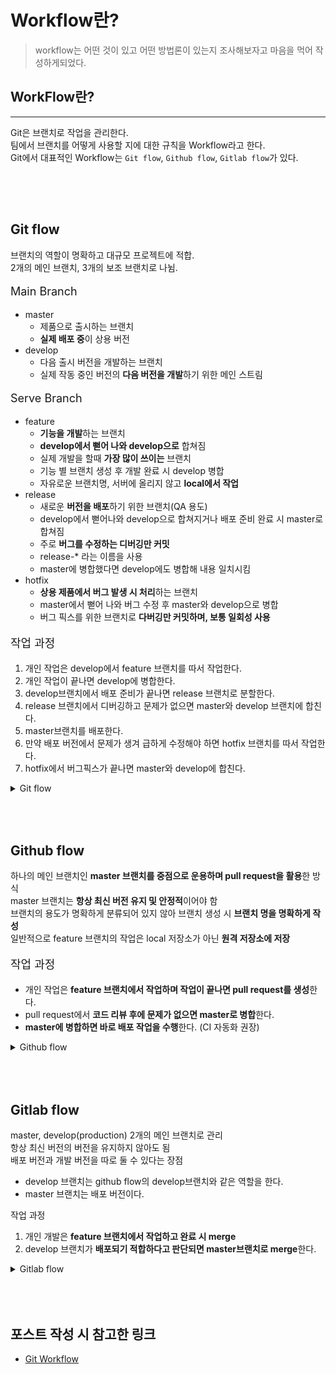 # Workflow란?

> workflow는 어떤 것이 있고 어떤 방법론이 있는지 조사해보자고 마음을 먹어 작성하게되었다. 

## WorkFlow란?
***
Git은 브랜치로 작업을 관리한다.  
팀에서 브랜치를 어떻게 사용할 지에 대한 규칙을 Workflow라고 한다.  
Git에서 대표적인 Workflow는 `Git flow`, `Github flow`, `Gitlab flow`가 있다.

<div style="height: 50px;"></div>

## Git flow
브랜치의 역할이 명확하고 대규모 프로젝트에 적합.  
2개의 메인 브랜치, 3개의 보조 브랜치로 나뉨.  

<p style="font-size: 18px;">Main Branch</p>

- master
  - 제품으로 출시하는 브랜치
  - **실제 배포 중**이 상용 버전
- develop
  - 다음 출시 버전을 개발하는 브랜치
  - 실제 작동 중인 버전의 **다음 버전을 개발**하기 위한 메인 스트림

<p style="font-size: 18px;">Serve Branch</p>

- feature
  - **기능을 개발**하는 브랜치
  - **develop에서 뻗어 나와 develop으로** 합쳐짐
  - 실제 개발을 할때 **가장 많이 쓰이는** 브랜치
  - 기능 별 브랜치 생성 후 개발 완료 시 develop 병합
  - 자유로운 브랜치명, 서버에 올리지 않고 **local에서 작업**
- release
  - 새로운 **버전을 배포**하기 위한 브랜치(QA 용도)
  - develop에서 뻗어나와 develop으로 합쳐지거나 배포 준비 완료 시 master로 합쳐짐
  - 주로 **버그를 수정하는 디버깅만 커밋**
  - release-* 라는 이름을 사용
  - master에 병합했다면 develop에도 병합해 내용 일치시킴
- hotfix
  - **상용 제품에서 버그 발생 시 처리**하는 브랜치
  - master에서 뻗어 나와 버그 수정 후 master와 develop으로 병합
  - 버그 픽스를 위한 브랜치로 **다버깅만 커밋하며, 보통 일회성 사용**

<p style="font-size: 18px;">작업 과정</p>

1. 개인 작업은 develop에서 feature 브랜치를 따서 작업한다.
2. 개인 작업이 끝나면 develop에 병합한다.
3. develop브랜치에서 배포 준비가 끝나면 release 브랜치로 분할한다.
4. release 브랜치에서 디버깅하고 문제가 없으면 master와 develop 브랜치에 합친다.
5. master브랜치를 배포한다.
6. 만약 배포 버전에서 문제가 생겨 급하게 수정해야 하면 hotfix 브랜치를 따서 작업한다.
7. hotfix에서 버그픽스가 끝나면 master와 develop에 합친다.

<details>
    <summary>Git flow</summary>
    <img src="/img/posts/형상관리/git/git_flow.png">
</details>

<div style="height: 50px;"></div>

## Github flow
하나의 메인 브랜치인 **master 브랜치를 중점으로 운용하며 pull request을 활용**한 방식    
master 브랜치는 **항상 최신 버전 유지 및 안정적**이어야 함    
브랜치의 용도가 명확하게 분류되어 있지 않아 브랜치 생성 시 **브랜치 명을 명확하게 작성**    
일반적으로 feature 브랜치의 작업은 local 저장소가 아닌 **원격 저장소에 저장**   

<p style="font-size: 18px;">작업 과정</p>  

- 개인 작업은 **feature 브랜치에서 작업하며 작업이 끝나면 pull request를 생성**한다.
- pull request에서 **코드 리뷰 후에 문제가 없으면 master로 병합**한다.
- **master에 병합하면 바로 배포 작업을 수행**한다. (CI 자동화 권장)

<details>
    <summary>Github flow</summary>
    <img src="/img/posts/형상관리/git/github_workflow.png">
</details>

<div style="height: 50px;"></div>

## Gitlab flow
master, develop(production) 2개의 메인 브랜치로 관리  
항상 최신 버전의 버전을 유지하지 않아도 됨  
배포 버전과 개발 버전을 따로 둘 수 있다는 장점  

- develop 브랜치는 github flow의 develop브랜치와 같은 역할을 한다.
- master 브랜치는 배포 버전이다.

작업 과정
1. 개인 개발은 **feature 브랜치에서 작업하고 완료 시 merge**
2. develop 브랜치가 **배포되기 적합하다고 판단되면 master브랜치로 merge**한다.


<details>
    <summary>Gitlab flow</summary>
    <img src="/img/posts/형상관리/git/gitlab_workflow.png">
</details>

<div style="height: 50px;"></div>

## 포스트 작성 시 참고한 링크
- [Git Workflow](https://velog.io/@pond1029/Git-Workflow)
